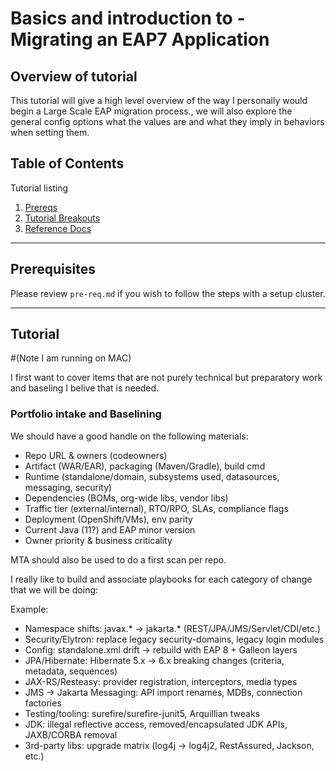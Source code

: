 # Basics and introduction to - Migrating an EAP7 Application

## Overview of tutorial

This tutorial will give a high level overview of the way I personally would begin a Large Scale EAP migration process., we will also explore the general config options what the values are and what they imply in behaviors when setting them.

## Table of Contents

Tutorial listing

1. [Prereqs](#prerequisites)
2. [Tutorial Breakouts](#tutorials)
3. [Reference Docs](#reference-docs)

---

## Prerequisites

Please review `pre-req.md` if you wish to follow the steps with a setup cluster.

---

## Tutorial

#(Note I am running on MAC)

I first want to cover items that are not purely technical but preparatory work and baseling I belive that is needed.

### Portfolio intake and Baselining

We should have a good handle on the following materials:

- Repo URL & owners (codeowners)
- Artifact (WAR/EAR), packaging (Maven/Gradle), build cmd
- Runtime (standalone/domain, subsystems used, datasources, messaging, security)
- Dependencies (BOMs, org-wide libs, vendor libs)
- Traffic tier (external/internal), RTO/RPO, SLAs, compliance flags
- Deployment (OpenShift/VMs), env parity
- Current Java (11?) and EAP minor version
- Owner priority & business criticality

MTA should also be used to do a first scan per repo.

I really like to build and associate playbooks for each category of change that we will be doing:

Example:

- Namespace shifts: javax.* → jakarta.* (REST/JPA/JMS/Servlet/CDI/etc.)
- Security/Elytron: replace legacy security-domains, legacy login modules
- Config: standalone.xml drift → rebuild with EAP 8 + Galleon layers
- JPA/Hibernate: Hibernate 5.x → 6.x breaking changes (criteria, metadata, sequences)
- JAX-RS/Resteasy: provider registration, interceptors, media types
- JMS → Jakarta Messaging: API import renames, MDBs, connection factories
- Testing/tooling: surefire/surefire-junit5, Arquillian tweaks
- JDK: illegal reflective access, removed/encapsulated JDK APIs, JAXB/CORBA removal
- 3rd-party libs: upgrade matrix (log4j → log4j2, RestAssured, Jackson, etc.)


